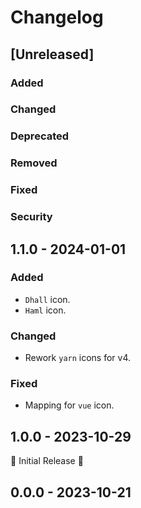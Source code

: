 # Changelog

## [Unreleased]

### Added

### Changed

### Deprecated

### Removed

### Fixed

### Security

## 1.1.0 - 2024-01-01

### Added
- `Dhall` icon.
- `Haml` icon.

### Changed
- Rework `yarn` icons for v4.

### Fixed
- Mapping for `vue` icon.

## 1.0.0 - 2023-10-29
🚀 Initial Release 🚀

## 0.0.0 - 2023-10-21
